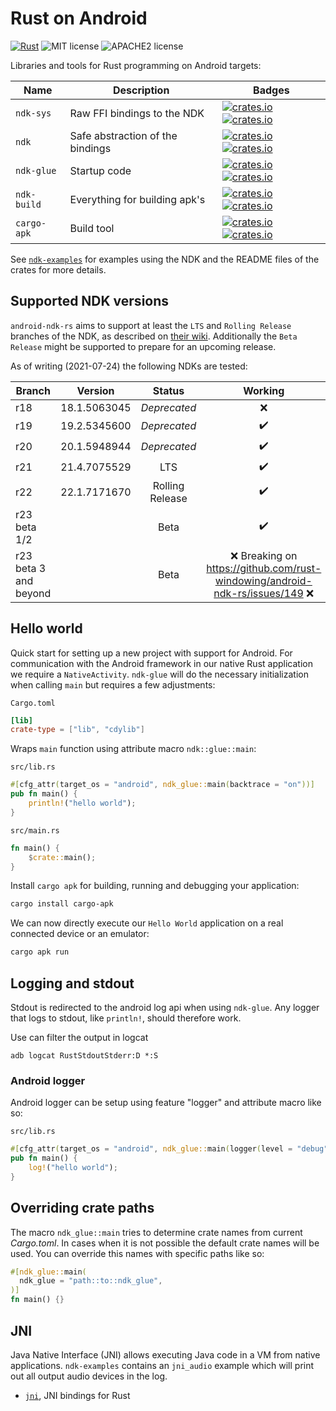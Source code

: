 Rust on Android
=

[![Rust](https://github.com/rust-windowing/android-ndk-rs/workflows/Rust/badge.svg)](https://github.com/rust-windowing/android-ndk-rs/actions) ![MIT license](https://img.shields.io/badge/License-MIT-green.svg) ![APACHE2 license](https://img.shields.io/badge/License-APACHE2-green.svg)

Libraries and tools for Rust programming on Android targets:

Name | Description | Badges
--- | --- | ---
`ndk-sys` | Raw FFI bindings to the NDK | [![crates.io](https://img.shields.io/crates/v/ndk-sys.svg)](https://crates.io/crates/ndk-sys) [![crates.io](https://docs.rs/ndk-sys/badge.svg)](https://docs.rs/ndk-sys)
`ndk` | Safe abstraction of the bindings | [![crates.io](https://img.shields.io/crates/v/ndk.svg)](https://crates.io/crates/ndk) [![crates.io](https://docs.rs/ndk/badge.svg)](https://docs.rs/ndk)
`ndk-glue`| Startup code | [![crates.io](https://img.shields.io/crates/v/ndk-glue.svg)](https://crates.io/crates/ndk-glue) [![crates.io](https://docs.rs/ndk-glue/badge.svg)](https://docs.rs/ndk-glue)
`ndk-build` | Everything for building apk's | [![crates.io](https://img.shields.io/crates/v/ndk-build.svg)](https://crates.io/crates/ndk-build) [![crates.io](https://docs.rs/ndk-build/badge.svg)](https://docs.rs/ndk-build)
`cargo-apk` | Build tool | [![crates.io](https://img.shields.io/crates/v/cargo-apk.svg)](https://crates.io/crates/cargo-apk) [![crates.io](https://docs.rs/cargo-apk/badge.svg)](https://docs.rs/cargo-apk)

See [`ndk-examples`](./ndk-examples) for examples using the NDK and the README files of the crates for more details.

## Supported NDK versions

`android-ndk-rs` aims to support at least the `LTS` and `Rolling Release` branches of the NDK, as described on [their wiki](https://github.com/android/ndk/wiki#supported-downloads). Additionally the `Beta Release` might be supported to prepare for an upcoming release.

As of writing (2021-07-24) the following NDKs are tested:

Branch | Version | Status | Working
-|-|:-:|:-:
r18 | 18.1.5063045 | _Deprecated_ | :x:
r19 | 19.2.5345600 | _Deprecated_ | :heavy_check_mark:
r20 | 20.1.5948944 | _Deprecated_ | :heavy_check_mark:
r21 | 21.4.7075529 | LTS | :heavy_check_mark:
r22 | 22.1.7171670 | Rolling Release | :heavy_check_mark:
r23 beta 1/2 |  | Beta | :heavy_check_mark:
r23 beta 3 and beyond |  | Beta | :x: Breaking on https://github.com/rust-windowing/android-ndk-rs/issues/149 :x:

## Hello world

Quick start for setting up a new project with support for Android. For communication with the Android framework in our native Rust application we require a `NativeActivity`. `ndk-glue` will do the necessary initialization when calling `main` but requires a few adjustments:

`Cargo.toml`
```toml
[lib]
crate-type = ["lib", "cdylib"]
```

Wraps `main` function using attribute macro `ndk::glue::main`:

`src/lib.rs`
```rust
#[cfg_attr(target_os = "android", ndk_glue::main(backtrace = "on"))]
pub fn main() {
    println!("hello world");
}
```

`src/main.rs`
```rust
fn main() {
    $crate::main();
}
```

Install `cargo apk` for building, running and debugging your application:
```sh
cargo install cargo-apk
```

We can now directly execute our `Hello World` application on a real connected device or an emulator:
```sh
cargo apk run
```

## Logging and stdout
Stdout is redirected to the android log api when using `ndk-glue`. Any logger that logs to
stdout, like `println!`, should therefore work.

Use can filter the output in logcat
```
adb logcat RustStdoutStderr:D *:S
```

### Android logger
Android logger can be setup using feature "logger" and attribute macro like so:

`src/lib.rs`
```rust
#[cfg_attr(target_os = "android", ndk_glue::main(logger(level = "debug", tag = "my-tag")))]
pub fn main() {
    log!("hello world");
}
```

## Overriding crate paths
The macro `ndk_glue::main` tries to determine crate names from current _Cargo.toml_.
In cases when it is not possible the default crate names will be used.
You can override this names with specific paths like so:
```rust
#[ndk_glue::main(
  ndk_glue = "path::to::ndk_glue",
)]
fn main() {}
```

## JNI
Java Native Interface (JNI) allows executing Java code in a VM from native applications.
`ndk-examples` contains an `jni_audio` example which will print out all output audio devices in the log.

- [`jni`](https://crates.io/crates/jni), JNI bindings for Rust
